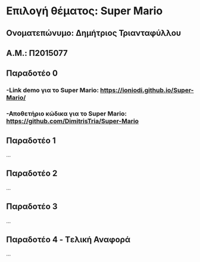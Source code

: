 # Επιλογή θέματος: Super Mario

## Ονοματεπώνυμο: Δημήτριος Τριανταφύλλου
## Α.Μ.: Π2015077

## Παραδοτέο 0

### -Link demo για το Super Mario: https://ioniodi.github.io/Super-Mario/
### -Αποθετήριο κώδικα για το Super Mario: https://github.com/DimitrisTria/Super-Mario

## Παραδοτέο 1
...
## Παραδοτέο 2
...
## Παραδοτέο 3
...
## Παραδοτέο 4 - Tελική Αναφορά
...
